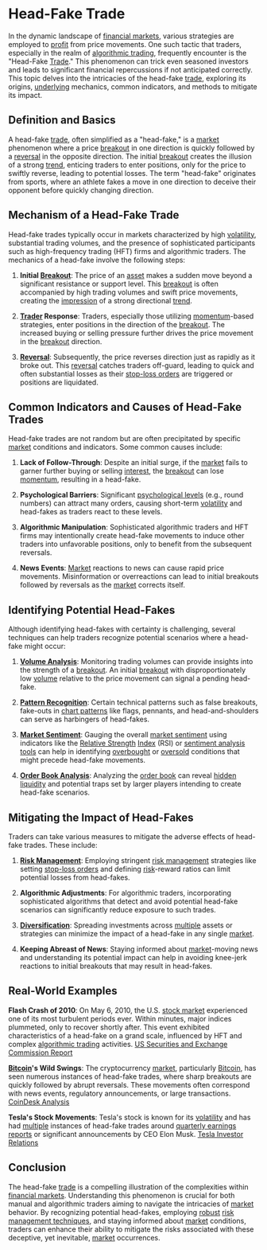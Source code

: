 # Head-Fake Trade

In the dynamic landscape of [financial markets](../f/financial_market.md), various strategies are employed to [profit](../p/profit.md) from price movements. One such tactic that traders, especially in the realm of [algorithmic trading](../a/accountability.md), frequently encounter is the "Head-Fake [Trade](../t/trade.md)." This phenomenon can trick even seasoned investors and leads to significant financial repercussions if not anticipated correctly. This topic delves into the intricacies of the head-fake [trade](../t/trade.md), exploring its origins, [underlying](../u/underlying.md) mechanics, common indicators, and methods to mitigate its impact.

## Definition and Basics

A head-fake [trade](../t/trade.md), often simplified as a "head-fake," is a [market](../m/market.md) phenomenon where a price [breakout](../b/breakout.md) in one direction is quickly followed by a [reversal](../r/reversal.md) in the opposite direction. The initial [breakout](../b/breakout.md) creates the illusion of a strong [trend](../t/trend.md), enticing traders to enter positions, only for the price to swiftly reverse, leading to potential losses. The term "head-fake" originates from sports, where an athlete fakes a move in one direction to deceive their opponent before quickly changing direction.

## Mechanism of a Head-Fake Trade

Head-fake trades typically occur in markets characterized by high [volatility](../v/volatility.md), substantial trading volumes, and the presence of sophisticated participants such as high-frequency trading (HFT) firms and algorithmic traders. The mechanics of a head-fake involve the following steps:

1. **Initial [Breakout](../b/breakout.md)**: The price of an [asset](../a/asset.md) makes a sudden move beyond a significant resistance or support level. This [breakout](../b/breakout.md) is often accompanied by high trading volumes and swift price movements, creating the [impression](../i/impression.md) of a strong directional [trend](../t/trend.md).

2. **[Trader](../t/trader.md) Response**: Traders, especially those utilizing [momentum](../m/momentum.md)-based strategies, enter positions in the direction of the [breakout](../b/breakout.md). The increased buying or selling pressure further drives the price movement in the [breakout](../b/breakout.md) direction.

3. **[Reversal](../r/reversal.md)**: Subsequently, the price reverses direction just as rapidly as it broke out. This [reversal](../r/reversal.md) catches traders off-guard, leading to quick and often substantial losses as their [stop-loss orders](../s/stop-loss_orders.md) are triggered or positions are liquidated.

## Common Indicators and Causes of Head-Fake Trades

Head-fake trades are not random but are often precipitated by specific [market](../m/market.md) conditions and indicators. Some common causes include:

1. **Lack of Follow-Through**: Despite an initial surge, if the [market](../m/market.md) fails to garner further buying or selling [interest](../i/interest.md), the [breakout](../b/breakout.md) can lose [momentum](../m/momentum.md), resulting in a head-fake.

2. **Psychological Barriers**: Significant [psychological levels](../p/psychological_levels_in_trading.md) (e.g., round numbers) can attract many orders, causing short-term [volatility](../v/volatility.md) and head-fakes as traders react to these levels.

3. **Algorithmic Manipulation**: Sophisticated algorithmic traders and HFT firms may intentionally create head-fake movements to induce other traders into unfavorable positions, only to benefit from the subsequent reversals.

4. **News Events**: [Market](../m/market.md) reactions to news can cause rapid price movements. Misinformation or overreactions can lead to initial breakouts followed by reversals as the [market](../m/market.md) corrects itself.

## Identifying Potential Head-Fakes

Although identifying head-fakes with certainty is challenging, several techniques can help traders recognize potential scenarios where a head-fake might occur:

1. **[Volume Analysis](../v/volume_analysis.md)**: Monitoring trading volumes can provide insights into the strength of a [breakout](../b/breakout.md). An initial [breakout](../b/breakout.md) with disproportionately low [volume](../v/volume.md) relative to the price movement can signal a pending head-fake.

2. **[Pattern Recognition](../p/pattern_recognition.md)**: Certain technical patterns such as false breakouts, fake-outs in [chart patterns](../c/chart_patterns.md) like flags, pennants, and head-and-shoulders can serve as harbingers of head-fakes.

3. **[Market Sentiment](../m/market_sentiment.md)**: Gauging the overall [market sentiment](../m/market_sentiment.md) using indicators like the [Relative Strength](../r/relative_strength.md) [Index](../i/index.md) (RSI) or [sentiment analysis tools](../s/sentiment_analysis_tools.md) can help in identifying [overbought](../o/overbought.md) or [oversold](../o/oversold.md) conditions that might precede head-fake movements.

4. **[Order Book Analysis](../o/order_book_analysis.md)**: Analyzing the [order book](../o/order_book.md) can reveal [hidden liquidity](../h/hidden_liquidity.md) and potential traps set by larger players intending to create head-fake scenarios.

## Mitigating the Impact of Head-Fakes

Traders can take various measures to mitigate the adverse effects of head-fake trades. These include:

1. **[Risk Management](../r/risk_management.md)**: Employing stringent [risk management](../r/risk_management.md) strategies like setting [stop-loss orders](../s/stop-loss_orders.md) and defining [risk](../r/risk.md)-reward ratios can limit potential losses from head-fakes.

2. **Algorithmic Adjustments**: For algorithmic traders, incorporating sophisticated algorithms that detect and avoid potential head-fake scenarios can significantly reduce exposure to such trades.

3. **[Diversification](../d/diversification.md)**: Spreading investments across [multiple](../m/multiple.md) assets or strategies can minimize the impact of a head-fake in any single [market](../m/market.md).

4. **Keeping Abreast of News**: Staying informed about [market](../m/market.md)-moving news and understanding its potential impact can help in avoiding knee-jerk reactions to initial breakouts that may result in head-fakes.

## Real-World Examples

**Flash Crash of 2010**: On May 6, 2010, the U.S. [stock market](../s/stock_market.md) experienced one of its most turbulent periods ever. Within minutes, major indices plummeted, only to recover shortly after. This event exhibited characteristics of a head-fake on a grand scale, influenced by HFT and complex [algorithmic trading](../a/accountability.md) activities. [US Securities and Exchange Commission Report](https://www.sec.gov/news/studies/2010/marketevents-report.pdf)

**[Bitcoin](../b/bitcoin.md)'s Wild Swings**: The cryptocurrency [market](../m/market.md), particularly [Bitcoin](../b/bitcoin.md), has seen numerous instances of head-fake trades, where sharp breakouts are quickly followed by abrupt reversals. These movements often correspond with news events, regulatory announcements, or large transactions. [CoinDesk Analysis](https://www.coindesk.com/)

**Tesla's Stock Movements**: Tesla's stock is known for its [volatility](../v/volatility.md) and has had [multiple](../m/multiple.md) instances of head-fake trades around [quarterly earnings reports](../q/quarterly_earnings_reports.md) or significant announcements by CEO Elon Musk. [Tesla Investor Relations](https://ir.tesla.com/)

## Conclusion

The head-fake [trade](../t/trade.md) is a compelling illustration of the complexities within [financial markets](../f/financial_market.md). Understanding this phenomenon is crucial for both manual and algorithmic traders aiming to navigate the intricacies of [market](../m/market.md) behavior. By recognizing potential head-fakes, employing [robust](../r/robust.md) [risk management techniques](../r/risk_management_techniques.md), and staying informed about [market](../m/market.md) conditions, traders can enhance their ability to mitigate the risks associated with these deceptive, yet inevitable, [market](../m/market.md) occurrences.